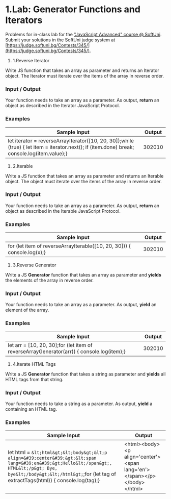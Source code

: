 # 1.Lab: Generator Functions and Iterators

Problems for in-class lab for the [&quot;JavaScript Advanced&quot; course @ SoftUni](https://softuni.bg/courses/javascript-advanced). Submit your solutions in the SoftUni judge system at [https://judge.softuni.bg/Contests/345/](https://judge.softuni.bg/Contests/345/).

1. 1.Reverse Iterator

Write JS function that takes an array as parameter and returns an Iterator object. The Iterator must iterate over the items of the array in reverse order.

### Input / Output

Your function needs to take an array as a parameter. As output, **return** an object as described in the Iterator JavaScript Protocol.

### Examples

| Sample Input | Output |
| --- | --- |
| let iterator = reverseArrayIterator([10, 20, 30]);while (true) {  let item = iterator.next();  if (item.done) break;  console.log(item.value);} | 302010 |

1. 2.Iterable

Write a JS function that takes an array as parameter and returns an Iterable object. The object must iterate over the items of the array in reverse order.

### Input / Output

Your function needs to take an array as a parameter. As output, **return** an object as described in the Iterable JavaScript Protocol.

### Examples

| Sample Input | Output |
| --- | --- |
| for (let item of reverseArrayIterable([10, 20, 30])) {  console.log(x);} | 302010 |

1. 3.Reverse Generator

Write a JS **Generator** function that takes an array as parameter and **yields** the elements of the array in reverse order.

### Input / Output

Your function needs to take an array as a parameter. As output, **yield** an element of the array.

### Examples

| Sample Input | Output |
| --- | --- |
| let arr = [10, 20, 30];for (let item of reverseArrayGenerator(arr)) {  console.log(item);} | 302010 |

1. 4.Iterate HTML Tags

Write a JS **Generator** function that takes a string as parameter and **yields** all HTML tags from that string.

### Input / Output

Your function needs to take a string as a parameter. As output, **yield** a containing an HTML tag.

### Examples

| Sample Input | Output |
| --- | --- |
| let html = `&lt;html&gt;&lt;body&gt;&lt;p align=&#39;center&#39;&gt;&lt;span lang=&#39;en&#39;&gt;Hello&lt;/span&gt;, HTML&lt;/p&gt; Bye, bye&lt;/body&gt;&lt;/html&gt;`;for (let tag of extractTags(html)) {  console.log(tag);} | &lt;html&gt;&lt;body&gt;&lt;p align=&#39;center&#39;&gt;&lt;span lang=&#39;en&#39;&gt;&lt;/span&gt;&lt;/p&gt;&lt;/body&gt;&lt;/html&gt; |
